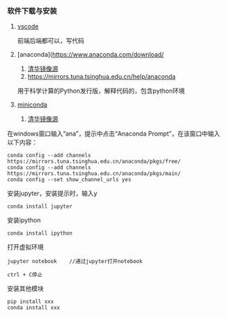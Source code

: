 ### 软件下载与安装 ###
1. [vscode](https://code.visualstudio.com/download)

	前端后端都可以，写代码

2. [anaconda](https://www.anaconda.com/download/
	1. [清华镜像源](https://mirrors.tuna.tsinghua.edu.cn/anaconda/archive/)
	2. https://mirrors.tuna.tsinghua.edu.cn/help/anaconda

	用于科学计算的Python发行版，解释代码的，包含python环境

3. [miniconda](https://conda.io/miniconda.html)
	1. [清华镜像源](https://mirrors.tuna.tsinghua.edu.cn/anaconda/miniconda/)

在windows窗口输入“ana”，提示中点击“Anaconda Prompt”，在该窗口中输入以下内容：

	conda config --add channels https://mirrors.tuna.tsinghua.edu.cn/anaconda/pkgs/free/
	conda config --add channels https://mirrors.tuna.tsinghua.edu.cn/anaconda/pkgs/main/
	conda config --set show_channel_urls yes

安装jupyter，安装提示时，输入y

	conda install jupyter

安装ipython

	conda install ipython

打开虚拟环境

	jupyter notebook 	//通过jupyter打开notebook

	ctrl + C停止

安装其他模块

	pip install xxx
	conda install xxx


		